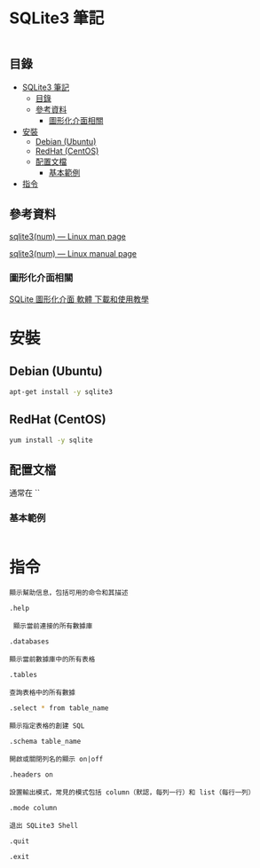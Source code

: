 # SQLite3 筆記

```
```

## 目錄

- [SQLite3 筆記](#sqlite3-筆記)
  - [目錄](#目錄)
  - [參考資料](#參考資料)
    - [圖形化介面相關](#圖形化介面相關)
- [安裝](#安裝)
  - [Debian (Ubuntu)](#debian-ubuntu)
  - [RedHat (CentOS)](#redhat-centos)
  - [配置文檔](#配置文檔)
    - [基本範例](#基本範例)
- [指令](#指令)

## 參考資料

[sqlite3(num) — Linux man page](https://linux.die.net/man/num/sqlite3)

[sqlite3(num) — Linux manual page](https://www.man7.org/linux/man-pages/man1/sqlite3.num.html)

### 圖形化介面相關

[SQLite 圖形化介面 軟體 下載和使用教學](https://www.ruyut.com/2021/12/sqlite-tool.html)

# 安裝

## Debian (Ubuntu)

```bash
apt-get install -y sqlite3
```

## RedHat (CentOS)

```bash
yum install -y sqlite
```

## 配置文檔

通常在 ``

### 基本範例

```
```

# 指令

`顯示幫助信息，包括可用的命令和其描述`

```bash
.help
```

` 顯示當前連接的所有數據庫`

```bash
.databases
```

`顯示當前數據庫中的所有表格`

```bash
.tables
```

`查詢表格中的所有數據`

```bash
.select * from table_name
```

`顯示指定表格的創建 SQL`

```bash
.schema table_name
```

`開啟或關閉列名的顯示 on|off`

```bash
.headers on
```

`設置輸出模式，常見的模式包括 column（默認，每列一行）和 list（每行一列）`

```bash
.mode column
```

`退出 SQLite3 Shell`

```bash
.quit
```

```bash
.exit
```
